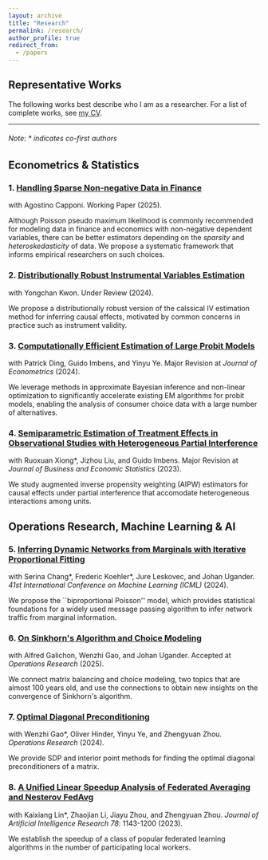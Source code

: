 ```yaml
---
layout: archive
title: "Research"
permalink: /research/
author_profile: true
redirect_from:
  - /papers
---
```

## Representative Works
The following works best describe who I am as a researcher. For a list of complete works, see [my CV](https://zhaonanq.github.io/files/CV_Zhaonan_Qu.pdf).

___

###### _Note: \* indicates co-first authors_

## Econometrics & Statistics

### 1. [Handling Sparse Non-negative Data in Finance](https://drive.google.com/file/d/1qJS-sRlTLggwkjiYLQr0ihGnYKch6sUU/view?usp=sharing)
with Agostino Capponi. Working Paper (2025).

Although Poisson pseudo maximum likelihood is commonly recommended for modeling data in finance and economics with non-negative dependent variables, there can be better estimators depending on the _sparsity_ and _heteroskedasticity_ of data. We propose a systematic framework that informs empirical researchers on such choices.

### 2. [Distributionally Robust Instrumental Variables Estimation](https://arxiv.org/abs/2410.15634)
with Yongchan Kwon. Under Review (2024).

We propose a distributionally robust version of the calssical IV estimation method for inferring causal effects, motivated by common concerns in practice such as instrument validity.

### 3. [Computationally Efficient Estimation of Large Probit Models](https://arxiv.org/abs/2407.09371)
with Patrick Ding, Guido Imbens, and Yinyu Ye. Major Revision at _Journal of Econometrics_ (2024).

We leverage methods in approximate Bayesian inference and non-linear optimization to significantly accelerate existing EM algorithms for probit models, enabling the analysis of consumer choice data with a large number of alternatives.

### 4. [Semiparametric Estimation of Treatment Effects in Observational Studies with Heterogeneous Partial Interference](https://arxiv.org/abs/2107.12420)
with Ruoxuan Xiong\*, Jizhou Liu, and Guido Imbens. Major Revision at _Journal of Business and Economic Statistics_ (2023).

We study augmented inverse propensity weighting (AIPW) estimators for causal effects under partial interference that accomodate heterogeneous interactions among units.

## Operations Research, Machine Learning & AI

### 5. [Inferring Dynamic Networks from Marginals with Iterative Proportional Fitting](https://arxiv.org/abs/2402.18697)
with Serina Chang\*, Frederic Koehler\*, Jure Leskovec, and Johan Ugander. _41st International Conference on Machine Learning (ICML)_  (2024).

We propose the ``biproportional Poisson'' model, which provides statistical foundations for a widely used message passing algorithm to infer network traffic from marginal information. 

### 6. [On Sinkhorn's Algorithm and Choice Modeling](https://drive.google.com/file/d/18pq78eIlByYdEl_ezIkA1AyF6wMpg6eg/view?usp=sharing)
with Alfred Galichon, Wenzhi Gao, and Johan Ugander. Accepted at _Operations Research_ (2025).

We connect matrix balancing and choice modeling, two topics that are almost 100 years old, and use the connections to obtain new insights on the convergence of Sinkhorn's algorithm.

### 7. [Optimal Diagonal Preconditioning](https://arxiv.org/abs/2209.00809)
with Wenzhi Gao\*, Oliver Hinder, Yinyu Ye, and Zhengyuan Zhou. _Operations Research_ (2024).

We provide SDP and interior point methods for finding the optimal diagonal preconditioners of a matrix.

### 8. [A Unified Linear Speedup Analysis of Federated Averaging and Nesterov FedAvg](https://arxiv.org/abs/2007.05690)
with Kaixiang Lin\*, Zhaojian Li, Jiayu Zhou, and Zhengyuan Zhou. _Journal of Artificial Intelligence Research 78_: 1143-1200 (2023).

We establish the speedup of a class of popular federated learning algorithms in the number of participating local workers.

